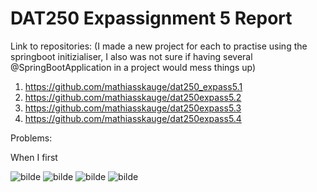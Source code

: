 # DAT250 Expassignment 5 Report

Link to repositories: 
(I made a new project for each to practise using the springboot initizialiser, 
I also was not sure if having several @SpringBootApplication in a project would mess things up)

1. https://github.com/mathiasskauge/dat250_expass5.1
2. https://github.com/mathiasskauge/dat250expass5.2
3. https://github.com/mathiasskauge/dat250expass5.3
4. https://github.com/mathiasskauge/dat250expass5.4

Problems:

When I first 

![bilde](https://github.com/mathiasskauge/dat250assignment1/assets/143606784/d5c7b60f-9973-4ed6-9d24-f2c310871d74)
![bilde](https://github.com/mathiasskauge/dat250assignment1/assets/143606784/5bfa4656-8595-401f-bbdd-a5bc58722203)
![bilde](https://github.com/mathiasskauge/dat250assignment1/assets/143606784/e5669a59-edb2-4f2a-b048-a2feb04272fb)
![bilde](https://github.com/mathiasskauge/dat250assignment1/assets/143606784/af275ab9-9ce0-4371-96ec-30d7e1c3521a)



